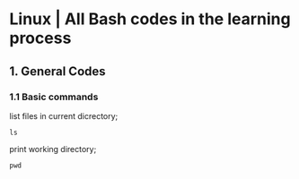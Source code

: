 # Linux | All Bash codes in the learning process

## 1. General Codes

### 1.1 Basic commands


list files in current dicrectory;
```
ls
```

print working directory;
```
pwd
```
